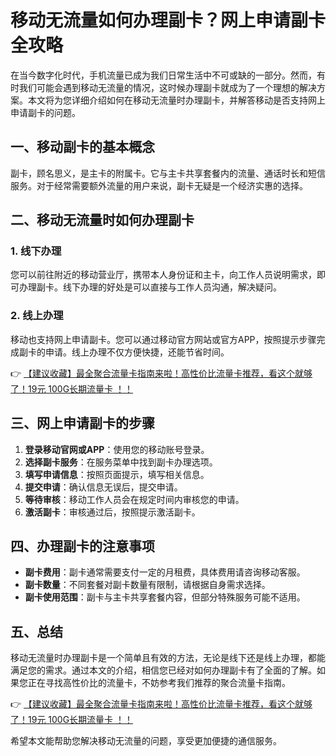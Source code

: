 # 移动无流量如何办理副卡？网上申请副卡全攻略

在当今数字化时代，手机流量已成为我们日常生活中不可或缺的一部分。然而，有时我们可能会遇到移动无流量的情况，这时候办理副卡就成为了一个理想的解决方案。本文将为您详细介绍如何在移动无流量时办理副卡，并解答移动是否支持网上申请副卡的问题。

## 一、移动副卡的基本概念

副卡，顾名思义，是主卡的附属卡。它与主卡共享套餐内的流量、通话时长和短信服务。对于经常需要额外流量的用户来说，副卡无疑是一个经济实惠的选择。

## 二、移动无流量时如何办理副卡

### 1. 线下办理
您可以前往附近的移动营业厅，携带本人身份证和主卡，向工作人员说明需求，即可办理副卡。线下办理的好处是可以直接与工作人员沟通，解决疑问。

### 2. 线上办理
移动也支持网上申请副卡。您可以通过移动官方网站或官方APP，按照提示步骤完成副卡的申请。线上办理不仅方便快捷，还能节省时间。

👉 [【建议收藏】最全聚合流量卡指南来啦！高性价比流量卡推荐，看这个就够了！19元 100G长期流量卡 ！！](https://bit.ly/Liuliangka)

## 三、网上申请副卡的步骤

1. **登录移动官网或APP**：使用您的移动账号登录。
2. **选择副卡服务**：在服务菜单中找到副卡办理选项。
3. **填写申请信息**：按照页面提示，填写相关信息。
4. **提交申请**：确认信息无误后，提交申请。
5. **等待审核**：移动工作人员会在规定时间内审核您的申请。
6. **激活副卡**：审核通过后，按照提示激活副卡。

## 四、办理副卡的注意事项

- **副卡费用**：副卡通常需要支付一定的月租费，具体费用请咨询移动客服。
- **副卡数量**：不同套餐对副卡数量有限制，请根据自身需求选择。
- **副卡使用范围**：副卡与主卡共享套餐内容，但部分特殊服务可能不适用。

## 五、总结

移动无流量时办理副卡是一个简单且有效的方法，无论是线下还是线上办理，都能满足您的需求。通过本文的介绍，相信您已经对如何办理副卡有了全面的了解。如果您正在寻找高性价比的流量卡，不妨参考我们推荐的聚合流量卡指南。

👉 [【建议收藏】最全聚合流量卡指南来啦！高性价比流量卡推荐，看这个就够了！19元 100G长期流量卡 ！！](https://bit.ly/Liuliangka)

希望本文能帮助您解决移动无流量的问题，享受更加便捷的通信服务。